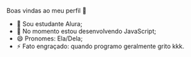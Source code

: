 Boas vindas ao meu perfil 🎀

- 🔭 Sou estudante Alura;
- 🌱 No momento estou desenvolvendo JavaScript;
- 😄 Pronomes: Ela/Dela;
- ⚡ Fato engraçado: quando programo geralmente grito kkk.
